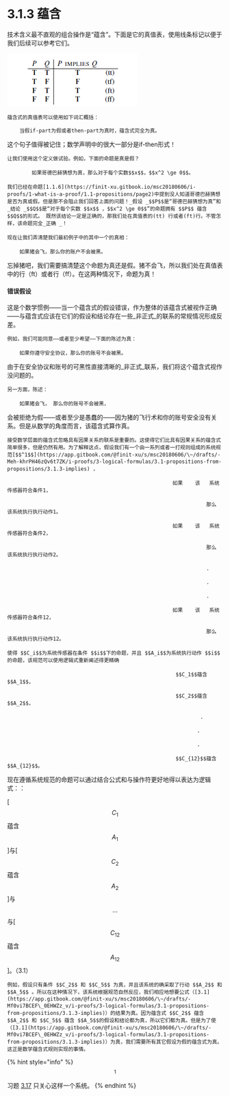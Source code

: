 # 3.1.3 蕴含

技术含义最不直观的组合操作是“蕴含”。下面是它的真值表，使用线条标记以便于我们后续可以参考它们。

![没有找到如何在gitbook创建真值表，截图替代](<../../../.gitbook/assets/image (9).png>)

    蕴含式的真值表可以使用如下词汇概括：

```
    当假if-part为假或者then-part为真时，蕴含式完全为真。
```

这个句子值得被记住；数学声明中的很大一部分是if-then形式！

    让我们使用这个定义做试验。例如，下面的命题是真是假？

            如果哥德巴赫猜想为真，那么对于每个实数$$x$$，$$x^2 \ge 0$$。 

    我们已经在命题[1.1.6](https://finit-xu.gitbook.io/msc20180606/i-proofs/1-what-is-a-proof/1.1-propositions/page2)中提到没人知道哥德巴赫猜想是否为真或假。但是那不会阻止我们回答上面的问题！_假设 _$$P$$是“哥德巴赫猜想为真”和_结论 _$$Q$$是“对于每个实数 $$x$$ ，$$x^2 \ge 0$$”的命题拥有 $$P$$ 蕴含 $$Q$$的形式。 既然该结论一定是正确的，那我们处在真值表的(tt) 行或者(ft)行。不管怎样，该命题完全_正确 _！

    现在让我们弄清楚我们最初例子中的其中一个的真相：

        如果猪会飞，那么你的账户不会被黑。

忘掉猪吧，我们需要搞清楚这个命题为真还是假。猪不会飞，所以我们处在真值表中的行（ft）或者行（ff）。在这两种情况下，命题为真！

#### 错误假设

这是个数学惯例——当一个蕴含式的假设错误，作为整体的该蕴含式被视作正确——与蕴含式应该在它们的假设和结论存在一些_非正式_的联系的常规情况形成反差。

    例如，我们可能同意——或者至少希望——下面的陈述为真：

        如果你遵守安全协议，那么你的账号不会被黑。

由于在安全协议和账号的可黑性直接清晰的_非正式_联系，我们将这个蕴含式视作没问题的。

    另一方面，陈述：

        如果猪会飞， 那么你的账号不会被黑，

会被拒绝为假——或者至少是愚蠢的——因为猪的飞行术和你的账号安全没有关系。但是从数学的角度而言，该蕴含式算作真。

    接受数学层面的蕴含式忽略具有因果关系的联系是重要的。这使得它们比具有因果关系的蕴含式简单很多，但是仍然有用。为了解释这点，假设我们有一个由一系列或者一打规则组成的系统规范[$$^1$$](https://app.gitbook.com/@finit-xu/s/msc20180606/\~/drafts/-Meh-khrPH46zQv6t7ZK/i-proofs/3-logical-formulas/3.1-propositions-from-propositions/3.1.3-implies) ，

                                                          如果    该   系统传感器符合条件1，

                                                                     那么    该系统执行执行动作1。

                                                          如果    该   系统传感器符合条件2，

                                                                     那么    该系统执行执行动作2。

                                                                     .

                                                                     .

                                                                     .

                                                          如果    该   系统传感器符合条件12，

                                                                     那么    该系统执行执行动作12。

    使得 $$C_i$$为系统传感器在条件 $$i$$下的命题，并且 $$A_i$$为系统执行动作 $$i$$ 的命题，该规范可以使用逻辑式重新阐述得更精确

                                                           $$C_1$$蕴含 $$A_1$$，

                                                           $$C_2$$蕴含 $$A_2$$，

                                                                   .

                                                                  .

                                                                  .

                                                           $$C_{12}$$蕴含 $$A_{12}$$。

现在遵循系统规范的命题可以通过结合公式和与操作符更好地得以表达为逻辑式：：

\[ $$C_1$$蕴含 $$A_1$$ ]与\[ $$C_2$$蕴含 $$A_2$$ ]与 $$...$$ 与\[ $$C_{12}$$蕴含 $$A_{12}$$ ]。（3.1）  

    例如，假设只有条件 $$C_2$$ 和 $$C_5$$ 为真，并且该系统的确采取了行动 $$A_2$$ 和 $$A_5$$ 。所以在这种情况下，该系统根据规范自然反应，我们相应地想要公式（[3.1](https://app.gitbook.com/@finit-xu/s/msc20180606/\~/drafts/-Mf0vi7BCEF\_0EHWZz_v/i-proofs/3-logical-formulas/3.1-propositions-from-propositions/3.1.3-implies)）的结果为真。因为蕴含式 $$C_2$$ 蕴含 $$A_2$$ 和 $$C_5$$ 蕴含 $$A_5$$的假设和结论都为真，所以它们都为真。但是为了使（[3.1](https://app.gitbook.com/@finit-xu/s/msc20180606/\~/drafts/-Mf0vi7BCEF\_0EHWZz_v/i-proofs/3-logical-formulas/3.1-propositions-from-propositions/3.1.3-implies)）为真，我们需要所有其它假设为假的蕴含式为真。这正是数学蕴含式规则实现的事情。

{% hint style="info" %}
 $$^1$$ 习题 [3.17](https://finit-xu.gitbook.io/msc20180606/i-proofs/3-logical-formulas/problem--3.17) 只关心这样一个系统。
{% endhint %}

    







                                  

